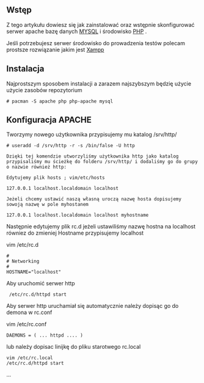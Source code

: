 ## Wstęp

Z tego artykułu dowiesz się jak zainstalować oraz wstępnie skonfigurować serwer apache bazę danych [MYSQL](/index.php?title=MYSQL&action=edit&redlink=1 "MYSQL (page does not exist)") i środowisko [PHP](/index.php/PHP "PHP") .

Jeśli potrzebujesz serwer środowisko do prowadzenia testów polecam prostsze rozwiązanie jakim jest [Xampp](/index.php/Xampp "Xampp")

## Instalacja

Najprostszym sposobem instalacji a zarazem najszybszym będzię użycie użycie zasobów repozytorium

```
# pacman -S apache php php-apache mysql

```

## Konfiguracja APACHE

Tworzymy nowego użytkownika przypisujemy mu katalog /srv/http/

```
# useradd -d /srv/http -r -s /bin/false -U http

```

	Dzięki tej komendzie utworzyliśmy użytkownika http jako katalog przypisaliśmy mu ścieżkę do folderu /srv/http/ i dodaliśmy go do grupy o nazwie również http:

	Edytujemy plik hosts ; vim/etc/hosts

```
127.0.0.1 localhost.localdomain localhost

```

	Jeżeli chcemy ustawić naszą własną uroczą nazwę hosta dopisujemy sowoją nazwę w pole myhostanem

```
127.0.0.1 localhost.localdomain localhost myhostname

```

Następnie edytujemy plik rc.d jeżeli ustawiliśmy nazwę hostna na localhost równiez do zmieniej Hostname przypisujemy localhost

vim /etc/rc.d

```
#
# Networking
#
HOSTNAME="localhost"

```

Aby uruchomić serwer http

```
 /etc/rc.d/httpd start

```

Aby serwer http uruchamiał się automatycznie należy dopisąc go do demona w rc.conf

vim /etc/rc.conf

```
DAEMONS = ( ... httpd .... )

```

lub należy dopisac linijkę do pliku starotwego rc.local

```
vim /etc/rc.local
/etc/rc.d/httpd start

```

...